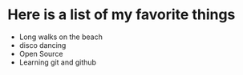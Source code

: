 # Here is a list of my favorite things
- Long walks on the beach
- disco dancing
- Open Source
- Learning git and github
